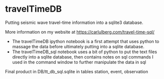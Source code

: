 # travelTimeDB

Putting seismic wave travel-time information into a sqlite3 database.

More information on my website at https://carlulberg.com/travel-time-sql/

- The travelTimeDB ipython notebook is a first attempt that uses  python to massage the data before ultimately putting into a sqlite database.
- The travelTimeDB_sql notebook uses a bit of python to put the text files directly into a sqlite database, then contains notes on sql commands I used in the command window to further manipulate the data in sql

Final product in DB/tt_db_sql.sqlite in tables station, event, observation
